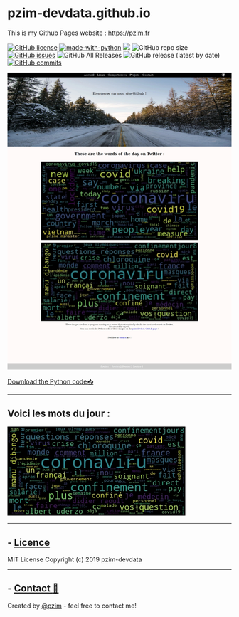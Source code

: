 # pzim-devdata.github.io
This is my Github Pages website : https://pzim.fr

[![GitHub license](https://img.shields.io/github/license/pzim-devdata/Git_repo?style=plastic)](https://raw.githubusercontent.com/pzim-devdata/pzim-devdata.github.io/master/LICENSE)    [![made-with-python](https://img.shields.io/badge/Made%20with-Python-1f425f.svg?style=plastic)](https://www.python.org/)    ![](https://img.shields.io/badge/Language-HTML%205-red?style=plastic)    ![GitHub repo size](https://img.shields.io/github/repo-size/pzim-devdata/Git_repo?style=plastic)    [![GitHub issues](https://img.shields.io/github/issues/pzim-devdata/Git_repo?style=plastic)](https://github.com/pzim-devdata/Git_repo/issues)    ![GitHub All Releases](https://img.shields.io/github/downloads/pzim-devdata/Git_repo/total?style=plastic)    ![GitHub release (latest by date)](https://img.shields.io/github/v/release/pzim-devdata/Git_repo?style=plastic)    [![GitHub commits](https://img.shields.io/github/commits-since/pzim-devdata/Git_repo/v1.0.0.svg?style=plastic)](https://GitHub.com/pzim-devata/Git_repo/commit/)


![](https://raw.githubusercontent.com/pzim-devdata/pzim-devdata.github.io/master/images/Capture_Site_internet_Github.webp)

[Download the Python code:inbox_tray:](https://github.com/pzim-devdata/Git_repo/releases/download/v1.0.0/Git_repo-master.zip)


--------------------------------------------

## Voici les mots du jour :

![](https://raw.githubusercontent.com/pzim-devdata/Git_repo/master/mots_du_jour.webp)

--------------------------------------------

## - [Licence](https://raw.githubusercontent.com/pzim-devdata/pzim-devdata.github.io/master/LICENSE)
MIT License
Copyright (c) 2019 pzim-devdata

--------------------------------------------

## - [Contact :email:](mailto:contact@pzim.fr?subject=Contact%20from%20Github)
Created by [@pzim](https://www.pzim.fr/) - feel free to contact me!


